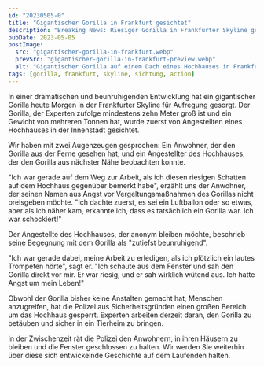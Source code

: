 ```yaml
---
id: "20230505-0"
title: "Gigantischer Gorilla in Frankfurt gesichtet"
description: "Breaking News: Riesiger Gorilla in Frankfurter Skyline gesichtet!"
pubDate: 2023-05-05
postImage:
  src: "gigantischer-gorilla-in-frankfurt.webp"
  prevSrc: "gigantischer-gorilla-in-frankfurt-preview.webp"
  alt: "Gigantischer Gorilla auf einem Dach eines Hochhauses in Frankfurt"
tags: [gorilla, frankfurt, skyline, sichtung, action]
---
```


In einer dramatischen und beunruhigenden Entwicklung hat ein gigantischer Gorilla heute Morgen in der Frankfurter Skyline für Aufregung gesorgt. Der Gorilla, der Experten zufolge mindestens zehn Meter groß ist und ein Gewicht von mehreren Tonnen hat, wurde zuerst von Angestellten eines Hochhauses in der Innenstadt gesichtet.

Wir haben mit zwei Augenzeugen gesprochen: Ein Anwohner, der den Gorilla aus der Ferne gesehen hat, und ein Angestellter des Hochhauses, der den Gorilla aus nächster Nähe beobachten konnte.

"Ich war gerade auf dem Weg zur Arbeit, als ich diesen riesigen Schatten auf dem Hochhaus gegenüber bemerkt habe", erzählt uns der Anwohner, der seinen Namen aus Angst vor Vergeltungsmaßnahmen des Gorillas nicht preisgeben möchte. "Ich dachte zuerst, es sei ein Luftballon oder so etwas, aber als ich näher kam, erkannte ich, dass es tatsächlich ein Gorilla war. Ich war schockiert!"

Der Angestellte des Hochhauses, der anonym bleiben möchte, beschrieb seine Begegnung mit dem Gorilla als "zutiefst beunruhigend".

"Ich war gerade dabei, meine Arbeit zu erledigen, als ich plötzlich ein lautes Trompeten hörte", sagt er. "Ich schaute aus dem Fenster und sah den Gorilla direkt vor mir. Er war riesig, und er sah wirklich wütend aus. Ich hatte Angst um mein Leben!"

Obwohl der Gorilla bisher keine Anstalten gemacht hat, Menschen anzugreifen, hat die Polizei aus Sicherheitsgründen einen großen Bereich um das Hochhaus gesperrt. Experten arbeiten derzeit daran, den Gorilla zu betäuben und sicher in ein Tierheim zu bringen.

In der Zwischenzeit rät die Polizei den Anwohnern, in ihren Häusern zu bleiben und die Fenster geschlossen zu halten. Wir werden Sie weiterhin über diese sich entwickelnde Geschichte auf dem Laufenden halten.
